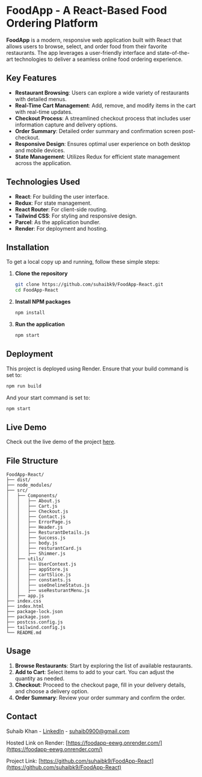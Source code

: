 # FoodApp - A React-Based Food Ordering Platform

**FoodApp** is a modern, responsive web application built with React that allows users to browse, select, and order food from their favorite restaurants. The app leverages a user-friendly interface and state-of-the-art technologies to deliver a seamless online food ordering experience.

## Key Features

- **Restaurant Browsing**: Users can explore a wide variety of restaurants with detailed menus.
- **Real-Time Cart Management**: Add, remove, and modify items in the cart with real-time updates.
- **Checkout Process**: A streamlined checkout process that includes user information capture and delivery options.
- **Order Summary**: Detailed order summary and confirmation screen post-checkout.
- **Responsive Design**: Ensures optimal user experience on both desktop and mobile devices.
- **State Management**: Utilizes Redux for efficient state management across the application.

## Technologies Used

- **React**: For building the user interface.
- **Redux**: For state management.
- **React Router**: For client-side routing.
- **Tailwind CSS**: For styling and responsive design.
- **Parcel**: As the application bundler.
- **Render**: For deployment and hosting.

## Installation

To get a local copy up and running, follow these simple steps:

1. **Clone the repository**
   ```sh
   git clone https://github.com/suhaibk9/FoodApp-React.git
   cd FoodApp-React
   ```

2. **Install NPM packages**
   ```sh
   npm install
   ```

3. **Run the application**
   ```sh
   npm start
   ```

## Deployment

This project is deployed using Render. Ensure that your build command is set to:
```sh
npm run build
```

And your start command is set to:
```sh
npm start
```

## Live Demo

Check out the live demo of the project [here](https://foodapp-eewg.onrender.com/).

## File Structure

```plaintext
FoodApp-React/
├── dist/
├── node_modules/
├── src/
│   ├── Components/
│   │   ├── About.js
│   │   ├── Cart.js
│   │   ├── Checkout.js
│   │   ├── Contact.js
│   │   ├── ErrorPage.js
│   │   ├── Header.js
│   │   ├── ResturantDetails.js
│   │   ├── Success.js
│   │   ├── body.js
│   │   ├── resturantCard.js
│   │   ├── Shimmer.js
│   ├── utils/
│   │   ├── UserContext.js
│   │   ├── appStore.js
│   │   ├── cartSlice.js
│   │   ├── constants.js
│   │   ├── useOnelineStatus.js
│   │   ├── useResturantMenu.js
│   ├── app.js
├── index.css
├── index.html
├── package-lock.json
├── package.json
├── postcss.config.js
├── tailwind.config.js
└── README.md
```

## Usage

1. **Browse Restaurants**: Start by exploring the list of available restaurants.
2. **Add to Cart**: Select items to add to your cart. You can adjust the quantity as needed.
3. **Checkout**: Proceed to the checkout page, fill in your delivery details, and choose a delivery option.
4. **Order Summary**: Review your order summary and confirm the order.

## Contact

Suhaib Khan - [LinkedIn](https://www.linkedin.com/in/suhaibk9/) - suhaib0900@gmail.com

Hosted Link on Render: [https://foodapp-eewg.onrender.com/](https://foodapp-eewg.onrender.com/)

Project Link: [https://github.com/suhaibk9/FoodApp-React](https://github.com/suhaibk9/FoodApp-React)
